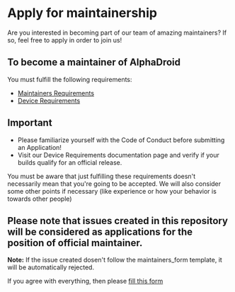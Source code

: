 # Apply for maintainership

Are you interested in becoming part of our team of amazing maintainers? If so, feel free to apply in order to join us!

## To become a maintainer of AlphaDroid
You must fulfill the following requirements:
- [Maintainers Requirements](https://github.com/AlphaDroid-devices/official_devices/blob/main/docs/maintainerreq.md)
- [Device Requirements](https://github.com/AlphaDroid-devices/official_devices/blob/main/docs/devicereq.md)

## Important
- Please familiarize yourself with the Code of Conduct before submitting an Application!
- Visit our Device Requirements documentation page and verify if your builds qualify for an official release.
  
You must be aware that just fulfilling these requirements doesn't necessarily mean that you're going to be accepted. We will also consider some other points if necessary (like experience or how your behavior is towards other people)


## Please note that issues created in this repository will be considered as applications for the position of official maintainer.
**Note:** If the issue created dosen't follow the maintainers_form template, it will be automatically rejected.

If you agree with everything, then please [fill this form](https://github.com/AlphaDroid-devices/official_devices/issues/new/choose)
